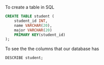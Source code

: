 To create a table in SQL

```SQL
CREATE TABLE student (
	student_id INT,
    name VARCHAR(20),
    major VARCHAR(20)
    PRIMARY KEY(student_id)
);
```

To see the the columns that our database has
```SQL
DESCRIBE student;
```
